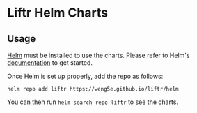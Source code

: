 # Liftr Helm Charts
## Usage

[Helm](https://helm.sh) must be installed to use the charts.
Please refer to Helm's [documentation](https://helm.sh/docs/) to get started.

Once Helm is set up properly, add the repo as follows:

```console
helm repo add liftr https://weng5e.github.io/liftr/helm
```

You can then run `helm search repo liftr` to see the charts.